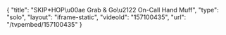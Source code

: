 {
    "title": "SKIP*HOP\u00ae Grab & Go\u2122 On-Call Hand Muff",
    "type": "solo",
    "layout": "iframe-static",
    "videoId": "157100435",
    "url": "\/tvpembed\/157100435"
}